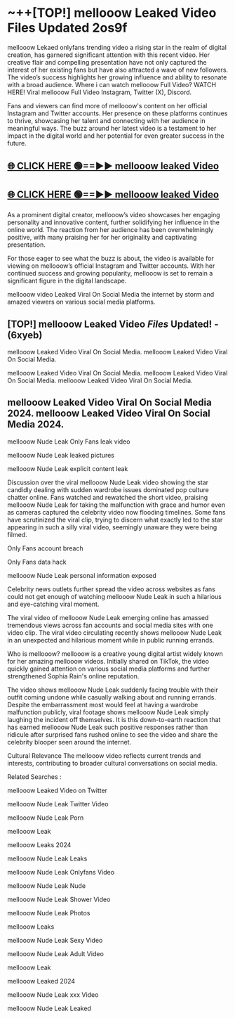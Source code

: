 # ~++[TOP!] mellooow Leaked Video Files Updated 2os9f

 mellooow Lekaed onlyfans trending video a rising star in the realm of digital creation, has garnered significant attention with this recent video. Her creative flair and compelling presentation have not only captured the interest of her existing fans but have also attracted a wave of new followers. The video’s success highlights her growing influence and ability to resonate with a broad audience.
Where i can watch  mellooow Full Video? WATCH HERE! Viral  mellooow Full Video Instagram, Twitter (X), Discord.


Fans and viewers can find more of  mellooow's content on her official Instagram and Twitter accounts. Her presence on these platforms continues to thrive, showcasing her talent and connecting with her audience in meaningful ways. The buzz around her latest video is a testament to her impact in the digital world and her potential for even greater success in the future.


## [🌐 CLICK HERE 🟢==►►  mellooow leaked Video ](https://onlyclips.site?title=mellooow&ref=git)

## [🌐 CLICK HERE 🟢==►►  mellooow leaked Video ](https://onlyclips.site?title=mellooow&ref=git)


As a prominent digital creator,  mellooow’s video showcases her engaging personality and innovative content, further solidifying her influence in the online world. The reaction from her audience has been overwhelmingly positive, with many praising her for her originality and captivating presentation.

For those eager to see what the buzz is about, the video is available for viewing on  mellooow’s official Instagram and Twitter accounts. With her continued success and growing popularity,  mellooow is set to remain a significant figure in the digital landscape.


  mellooow video Leaked Viral On Social Media the internet by storm and amazed viewers on various social media platforms.


## [TOP!]  mellooow Leaked Video *Files* Updated! - (6xyeb) 

 mellooow Leaked Video Viral On Social Media. mellooow Leaked Video Viral On Social Media.

 mellooow Leaked Video Viral On Social Media. mellooow Leaked Video Viral On Social Media. mellooow Leaked Video Viral On Social Media.


##  mellooow Leaked Video Viral On Social Media 2024. mellooow Leaked Video Viral On Social Media 2024.
 mellooow Nude Leak Only Fans leak video

 mellooow Nude Leak leaked pictures

 mellooow Nude Leak explicit content leak

Discussion over the viral  mellooow Nude Leak video showing the star candidly dealing with sudden wardrobe issues dominated pop culture chatter online. Fans watched and rewatched the short video, praising  mellooow Nude Leak for taking the malfunction with grace and humor even as cameras captured the celebrity video now flooding timelines. Some fans have scrutinized the viral clip, trying to discern what exactly led to the star appearing in such a silly viral video, seemingly unaware they were being filmed.


Only Fans account breach

Only Fans data hack

 mellooow Nude Leak personal information exposed

Celebrity news outlets further spread the video across websites as fans could not get enough of watching  mellooow Nude Leak in such a hilarious and eye-catching viral moment.


The viral video of  mellooow Nude Leak emerging online has amassed tremendous views across fan accounts and social media sites with one video clip. The viral video circulating recently shows  mellooow Nude Leak in an unexpected and hilarious moment while in public running errands.


Who is  mellooow?  mellooow is a creative young digital artist widely known for her amazing  mellooow videos. Initially shared on TikTok, the video quickly gained attention on various social media platforms and further strengthened Sophia Rain's online reputation.

The video shows  mellooow Nude Leak suddenly facing trouble with their outfit coming undone while casually walking about and running errands. Despite the embarrassment most would feel at having a wardrobe malfunction publicly, viral footage shows  mellooow Nude Leak simply laughing the incident off themselves. It is this down-to-earth reaction that has earned  mellooow Nude Leak such positive responses rather than ridicule after surprised fans rushed online to see the video and share the celebrity blooper seen around the internet.

Cultural Relevance The  mellooow video reflects current trends and interests, contributing to broader cultural conversations on social media.

Related Searches :

 mellooow Leaked Video on Twitter

 mellooow Nude Leak Twitter Video

 mellooow Nude Leak Porn

 mellooow Leak 

 mellooow Leaks 2024

 mellooow Nude Leak Leaks

 mellooow Nude Leak Onlyfans Video

 mellooow Nude Leak Nude

 mellooow Nude Leak Shower Video

 mellooow Nude Leak Photos

 mellooow Leaks

 mellooow Nude Leak Sexy Video

 mellooow Nude Leak Adult Video

 mellooow Leak

 mellooow Leaked 2024

 mellooow Nude Leak xxx Video

 mellooow Nude Leak Leaked